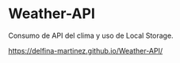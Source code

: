 # Weather-API
Consumo de API del clima y uso de Local Storage.

https://delfina-martinez.github.io/Weather-API/
